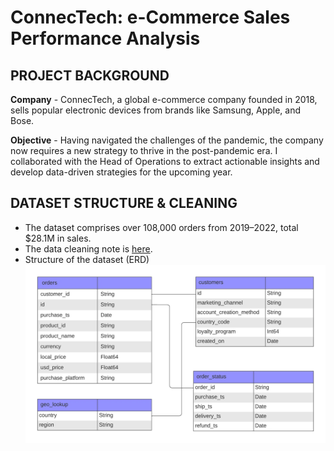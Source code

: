 # ConnecTech: e-Commerce Sales Performance Analysis


## PROJECT BACKGROUND
**Company** -  ConnecTech, a global e-commerce company founded in 2018, sells popular electronic devices from brands like Samsung, Apple, and Bose. 

**Objective** - Having navigated the challenges of the pandemic, the company now requires a new strategy to thrive in the post-pandemic era. I collaborated with the Head of Operations to extract actionable insights and develop data-driven strategies for the upcoming year.

## DATASET STRUCTURE & CLEANING
- The dataset comprises over 108,000 orders from 2019–2022, total $28.1M in sales.
- The data cleaning note is [here](https://github.com/kwoneunji225/ecommerce-analysis/blob/main/Data%20Cleaning%20Note.pdf).
- Structure of the dataset (ERD)
![Screenshot of the Project](https://github.com/kwoneunji225/ecommerce-analysis/blob/main/ecommerce_ERD.webp)

